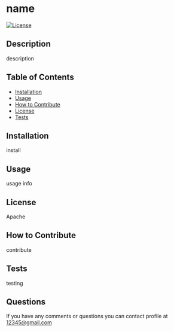 # name
[![License](https://img.shields.io/badge/License-Apache%202.0-blue.svg)](https://opensource.org/licenses/Apache-2.0) 

## Description 
description

## Table of Contents 
- [Installation](#installation) 
- [Usage](#usage) 
- [How to Contribute](#how-to-contribute) 
- [License](#license) 
- [Tests](#tests) 

## Installation 
install

## Usage 
usage info

## License 
Apache

## How to Contribute 
contribute

## Tests 
testing

## Questions 
If you have any comments or questions you can contact profile at <12345@gmail.com> 
